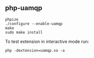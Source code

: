 ## php-uamqp

```
phpize
./configure --enable-uamqp
make
sudo make install
```

To test extension in interactive mode run:

```
php -dextension=uamqp.so -a
```